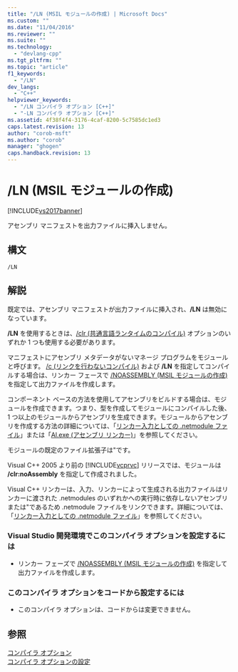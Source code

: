 ```yaml
---
title: "/LN (MSIL モジュールの作成) | Microsoft Docs"
ms.custom: ""
ms.date: "11/04/2016"
ms.reviewer: ""
ms.suite: ""
ms.technology: 
  - "devlang-cpp"
ms.tgt_pltfrm: ""
ms.topic: "article"
f1_keywords: 
  - "/LN"
dev_langs: 
  - "C++"
helpviewer_keywords: 
  - "/LN コンパイラ オプション [C++]"
  - "-LN コンパイラ オプション [C++]"
ms.assetid: 4f38f4f4-3176-4caf-8200-5c7585dc1ed3
caps.latest.revision: 13
author: "corob-msft"
ms.author: "corob"
manager: "ghogen"
caps.handback.revision: 13
---
```

# /LN (MSIL モジュールの作成)
[!INCLUDE[vs2017banner](../../assembler/inline/includes/vs2017banner.md)]

アセンブリ マニフェストを出力ファイルに挿入しません。  
  
## 構文  
  
```  
/LN  
```  
  
## 解説  
 既定では、アセンブリ マニフェストが出力ファイルに挿入され、**\/LN** は無効になっています。  
  
 **\/LN** を使用するときは、[\/clr \(共通言語ランタイムのコンパイル\)](../../build/reference/clr-common-language-runtime-compilation.md) オプションのいずれか 1 つも使用する必要があります。  
  
 マニフェストにアセンブリ メタデータがないマネージ プログラムをモジュールと呼びます。  [\/c \(リンクを行わないコンパイル\)](../../build/reference/c-compile-without-linking.md) および **\/LN** を指定してコンパイルする場合は、リンカー フェースで [\/NOASSEMBLY \(MSIL モジュールの作成\)](../../build/reference/noassembly-create-a-msil-module.md) を指定して出力ファイルを作成します。  
  
 コンポーネント ベースの方法を使用してアセンブリをビルドする場合は、モジュールを作成できます。つまり、型を作成してモジュールにコンパイルした後、1 つ以上のモジュールからアセンブリを生成できます。モジュールからアセンブリを作成する方法の詳細については、「[リンカー入力としての .netmodule ファイル](../Topic/.netmodule%20Files%20as%20Linker%20Input.md)」または「[Al.exe \(アセンブリ リンカー\)](../Topic/Al.exe%20\(Assembly%20Linker\).md)」を参照してください。  
  
 モジュールの既定のファイル拡張子は"です。  
  
 Visual C\+\+ 2005 より前の [!INCLUDE[vcprvc](../../build/includes/vcprvc_md.md)] リリースでは、モジュールは **\/clr:noAssembly** を指定して作成されました。  
  
 Visual C\+\+ リンカーは、入力、リンカーによって生成される出力ファイルはリンカーに渡された .netmodules のいずれかへの実行時に依存しないアセンブリまたは"であるため .netmodule ファイルをリンクできます。詳細については、「[リンカー入力としての .netmodule ファイル](../Topic/.netmodule%20Files%20as%20Linker%20Input.md)」を参照してください。  
  
### Visual Studio 開発環境でこのコンパイラ オプションを設定するには  
  
-   リンカー フェーズで [\/NOASSEMBLY \(MSIL モジュールの作成\)](../../build/reference/noassembly-create-a-msil-module.md) を指定して出力ファイルを作成します。  
  
### このコンパイラ オプションをコードから設定するには  
  
-   このコンパイラ オプションは、コードからは変更できません。  
  
## 参照  
 [コンパイラ オプション](../../build/reference/compiler-options.md)   
 [コンパイラ オプションの設定](../Topic/Setting%20Compiler%20Options.md)